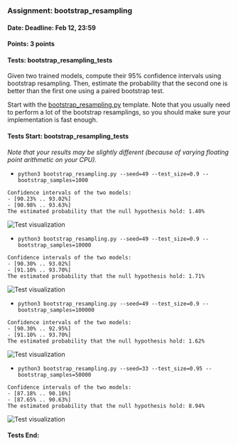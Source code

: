 ### Assignment: bootstrap_resampling
#### Date: Deadline: Feb 12, 23:59
#### Points: 3 points
#### Tests: bootstrap_resampling_tests

Given two trained models, compute their 95% confidence intervals using bootstrap
resampling. Then, estimate the probability that the second one is better than
the first one using a paired bootstrap test.

Start with the [bootstrap_resampling.py](https://github.com/ufal/npfl129/tree/master/labs/13/bootstrap_resampling.py)
template. Note that you usually need to perform a lot of the bootstrap
resamplings, so you should make sure your implementation is fast enough.

#### Tests Start: bootstrap_resampling_tests
_Note that your results may be slightly different (because of varying floating point arithmetic on your CPU)._
- `python3 bootstrap_resampling.py --seed=49 --test_size=0.9 --bootstrap_samples=1000`
```
Confidence intervals of the two models:
- [90.23% .. 93.02%]
- [90.98% .. 93.63%]
The estimated probability that the null hypothesis hold: 1.40%
```
![Test visualization](//ufal.mff.cuni.cz/~straka/courses/npfl129/2223/tasks/figures/bootstrap_resampling_1.svgz)
- `python3 bootstrap_resampling.py --seed=49 --test_size=0.9 --bootstrap_samples=10000`
```
Confidence intervals of the two models:
- [90.30% .. 93.02%]
- [91.10% .. 93.70%]
The estimated probability that the null hypothesis hold: 1.71%
```
![Test visualization](//ufal.mff.cuni.cz/~straka/courses/npfl129/2223/tasks/figures/bootstrap_resampling_2.svgz)
- `python3 bootstrap_resampling.py --seed=49 --test_size=0.9 --bootstrap_samples=100000`
```
Confidence intervals of the two models:
- [90.30% .. 92.95%]
- [91.10% .. 93.70%]
The estimated probability that the null hypothesis hold: 1.62%
```
![Test visualization](//ufal.mff.cuni.cz/~straka/courses/npfl129/2223/tasks/figures/bootstrap_resampling_3.svgz)
- `python3 bootstrap_resampling.py --seed=33 --test_size=0.95 --bootstrap_samples=50000`
```
Confidence intervals of the two models:
- [87.18% .. 90.16%]
- [87.65% .. 90.63%]
The estimated probability that the null hypothesis hold: 8.94%
```
![Test visualization](//ufal.mff.cuni.cz/~straka/courses/npfl129/2223/tasks/figures/bootstrap_resampling_4.svgz)
#### Tests End:
